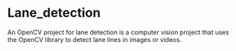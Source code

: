 # Lane_detection
An OpenCV project for lane detection is a computer vision project that uses the OpenCV library to detect lane lines in images or videos.
